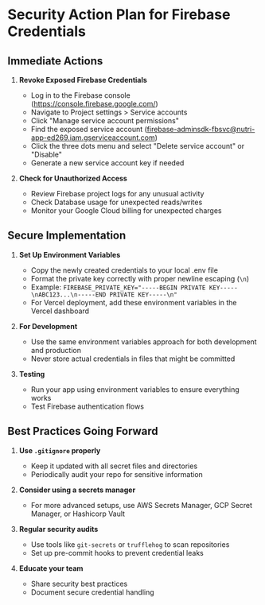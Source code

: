 # Security Action Plan for Firebase Credentials

## Immediate Actions

1. **Revoke Exposed Firebase Credentials**
   - Log in to the Firebase console (https://console.firebase.google.com/)
   - Navigate to Project settings > Service accounts
   - Click "Manage service account permissions"
   - Find the exposed service account (firebase-adminsdk-fbsvc@nutri-app-ed269.iam.gserviceaccount.com)
   - Click the three dots menu and select "Delete service account" or "Disable"
   - Generate a new service account key if needed

2. **Check for Unauthorized Access**
   - Review Firebase project logs for any unusual activity
   - Check Database usage for unexpected reads/writes
   - Monitor your Google Cloud billing for unexpected charges

## Secure Implementation

1. **Set Up Environment Variables**
   - Copy the newly created credentials to your local .env file
   - Format the private key correctly with proper newline escaping (`\n`)
   - Example: `FIREBASE_PRIVATE_KEY="-----BEGIN PRIVATE KEY-----\nABC123...\n-----END PRIVATE KEY-----\n"`
   - For Vercel deployment, add these environment variables in the Vercel dashboard

2. **For Development**
   - Use the same environment variables approach for both development and production
   - Never store actual credentials in files that might be committed

3. **Testing**
   - Run your app using environment variables to ensure everything works
   - Test Firebase authentication flows

## Best Practices Going Forward

1. **Use `.gitignore` properly**
   - Keep it updated with all secret files and directories
   - Periodically audit your repo for sensitive information

2. **Consider using a secrets manager**
   - For more advanced setups, use AWS Secrets Manager, GCP Secret Manager, or Hashicorp Vault

3. **Regular security audits**
   - Use tools like `git-secrets` or `trufflehog` to scan repositories
   - Set up pre-commit hooks to prevent credential leaks

4. **Educate your team**
   - Share security best practices
   - Document secure credential handling
